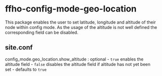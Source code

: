 ffho-config-mode-geo-location
=============================

This package enables the user to set latitude, longitude and altitude of their
node within config mode. As the usage of the altitude is not well defined the
corresponding field can be disabled.

site.conf
---------

config_mode.geo_location.show_altitude : optional
    - ``true`` enables the altitude field
    - ``false`` disables the altitude field if altitude has not yet been set
    - defaults to ``true``
